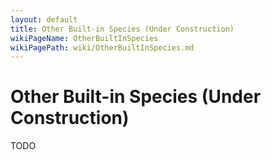 ```yaml
---
layout: default
title: Other Built-in Species (Under Construction)
wikiPageName: OtherBuiltInSpecies
wikiPagePath: wiki/OtherBuiltInSpecies.md
---
```

# Other Built-in Species (Under Construction)

TODO
